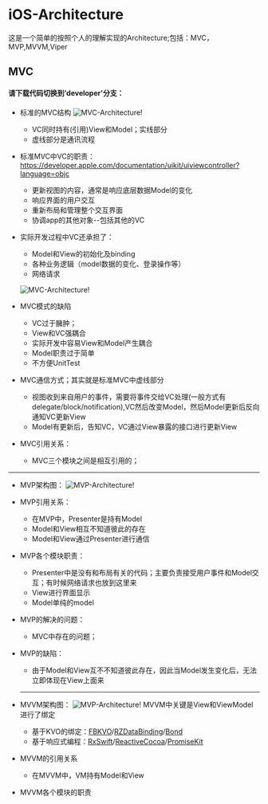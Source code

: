 # iOS-Architecture
这是一个简单的按照个人的理解实现的Architecture;包括：MVC，MVP,MVVM,Viper

## MVC
#### 请下载代码切换到‘developer'分支：
- 标准的MVC结构
![MVC-Architecture!](https://github.com/iOS-Architecture-Module/iOS-Architecture/blob/master/mvc.png "MVC-Architecture")
  - VC同时持有(引用)View和Model；实线部分
  - 虚线部分是通讯流程

- 标准MVC中VC的职责：https://developer.apple.com/documentation/uikit/uiviewcontroller?language=objc
  - 更新视图的内容，通常是响应底层数据Model的变化
  - 响应界面的用户交互
  - 重新布局和管理整个交互界面
  - 协调app的其他对象--包括其他的VC
 
- 实际开发过程中VC还承担了：
  - Model和View的初始化及binding
  - 各种业务逻辑（model数据的变化、登录操作等）
  - 网络请求
  
  ![MVC-Architecture!](https://github.com/iOS-Architecture-Module/iOS-Architecture/blob/master/mvc-real.png "MVC-Architecture")
- MVC模式的缺陷
  - VC过于臃肿；
  - View和VC强耦合
  - 实际开发中容易View和Model产生耦合
  - Model职责过于简单
  - 不方便UnitTest
  
- MVC通信方式；其实就是标准MVC中虚线部分
  - 视图收到来自用户的事件，需要将事件交给VC处理(一般方式有delegate/block/notification),VC然后改变Model，然后Model更新后反向通知VC更新View
  - Model有更新后，告知VC，VC通过View暴露的接口进行更新View
  
- MVC引用关系：
  - MVC三个模块之间是相互引用的；
  
***

- MVP架构图：
![MVP-Architecture!](https://github.com/iOS-Architecture-Module/iOS-Architecture/blob/master/mvp.png "MVP-Architecture")


- MVP引用关系：

  - 在MVP中，Presenter是持有Model
  - Model和View相互不知道彼此的存在
  - Model和View通过Presenter进行通信

- MVP各个模块职责：
  - Presenter中是没有和布局有关的代码；主要负责接受用户事件和Model交互；有时候网络请求也放到这里来
  - View进行界面显示
  - Model单纯的model

- MVP的解决的问题：
  - MVC中存在的问题；

- MVP的缺陷：
  - 由于Model和View互不不知道彼此存在，因此当Model发生变化后，无法立即体现在View上面来
  
  ***
  
- MVVM架构图：
![MVP-Architecture!](https://github.com/iOS-Architecture-Module/iOS-Architecture/blob/master/mvvm.png "MVP-Architecture")
MVVM中关键是View和ViewModel进行了绑定

  - 基于KVO的绑定：[FBKVO](https://github.com/facebook/KVOController)/[RZDataBinding](https://github.com/Raizlabs/RZDataBinding)/[Bond](https://github.com/DeclarativeHub/Bond)
  - 基于响应式编程：[RxSwift](https://github.com/ReactiveX/RxSwift)/[ReactiveCocoa](https://github.com/ReactiveCocoa/ReactiveCocoa)/[PromiseKit](https://github.com/mxcl/PromiseKit)

- MVVM的引用关系
  - 在MVVM中，VM持有Model和View
  
- MVVM各个模块的职责

